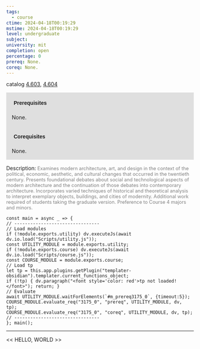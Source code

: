 ```yaml
---
tags:
  - course
ctime: 2024-04-18T00:19:29
mstime: 2024-04-18T00:19:29
level: undergraduate
subject: 
university: mit
completion: open
percentage: 0
prereq: None.
coreq: None.
---
```


catalog [4.603](http://student.mit.edu/catalog/m4f.html#4.603), [4.604](http://student.mit.edu/catalog/m4f.html#4.604)

<span style="display: block; padding: 15px; background-color: rgb(100, 100, 100, 0.2);"><font id="m_prereq3175_0" style="display: block; font-family: Arial, sans-serif; font-weight: bold; padding: 5px">Prerequisites</font><br><span id="prereq3175_0">None.</span></span>
<span style="display: block; padding: 15px; background-color: rgb(100, 100, 100, 0.2);"><font id="m_coreq3175_0" style="display: block; font-family: Arial, sans-serif; font-weight: bold; padding: 5px">Corequisites</font><br><span id="coreq3175_0">None.</span></span>

<font style="">Description:</font>
<font style="color: grey; font-size: 0.8rem;">Examines modern architecture, art, and design in the context of the political, economic, aesthetic, and cultural changes that occurred in the twentieth century. Presents foundational debates about social and technological aspects of modern architecture and the continuation of those debates into contemporary architecture. Incorporates varied techniques of historical and theoretical analysis to interpret exemplary objects, buildings, and cities of modernity. Additional work required of students taking the graduate version. Preference to Course 4 majors and minors.</font>

```dataviewjs
const main = async _ => {
// --------------------------------
// Load modules
if (!module.exports.utility) dv.executeJs(await dv.io.load("Scripts/utility.js"));
const UTILITY_MODULE = module.exports.utility;
if (!module.exports.course) dv.executeJs(await dv.io.load("Scripts/course.js"));
const COURSE_MODULE = module.exports.course;
// Load tp
let tp = this.app.plugins.getPlugin("templater-obsidian").templater.current_functions_object;
if (!tp) { dv.paragraph("<font style='color: red'>tp not loaded!</font>"); return; }
// Evaluate
await UTILITY_MODULE.waitForElements(`#m_prereq3175_0`, {timeout:5});
COURSE_MODULE.evaluate_req("3175_0", "prereq", UTILITY_MODULE, dv, tp);
COURSE_MODULE.evaluate_req("3175_0", "coreq", UTILITY_MODULE, dv, tp);
// --------------------------------
}; main();
```

---

<< HELLO, WORLD >>
